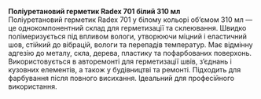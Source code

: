**Поліуретановий герметик Radex 701 білий 310 мл**  
Поліуретановий герметик Radex 701 у білому кольорі об’ємом 310 мл — це однокомпонентний склад для герметизації та склеювання. Швидко полімеризується під впливом вологи, утворюючи міцний і еластичний шов, стійкий до вібрацій, вологи та перепадів температур. Має відмінну адгезію до металу, скла, дерева, пластику та пофарбованих поверхонь. Використовується в авторемонті для герметизації швів, з’єднань і кузовних елементів, а також у будівництві та ремонті. Підходить для фарбування після повного висихання. Ідеальний для професійного використання.
